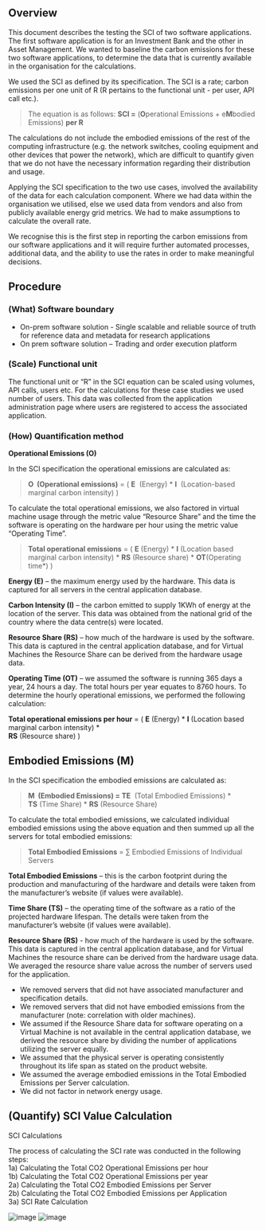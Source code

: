 ## Overview

This document describes the testing the SCI of two software applications. The first software
application is for an Investment Bank and the other in Asset Management. We wanted to baseline the
carbon emissions for these two software applications, to determine the data that is currently available
in the organisation for the calculations.

We used the SCI as defined by its specification. The SCI is a rate; carbon emissions per one unit of R
(R pertains to the functional unit - per user, API call etc.).

> The equation is as follows:​ **SCI =** (**O**perational Emissions + e**M**bodied Emissions) **per R​**

​The calculations do not include the embodied emissions of the rest of the computing infrastructure
(e.g. the network switches, cooling equipment and other devices that power the network), which are
difficult to quantify given that we do not have the necessary information regarding their distribution
and usage.

Applying the SCI specification to the two use cases, involved the availability of the data for each
calculation component. Where we had data within the organisation we utilised, else we used data
from vendors and also from publicly available energy grid metrics. We had to make assumptions to
calculate the overall rate.

We recognise this is the first step in reporting the carbon emissions from our software applications
and it will require further automated processes, additional data, and the ability to use the rates in
order to make meaningful decisions.

## Procedure
### (What) Software boundary

- On-prem software solution - Single scalable and reliable source of truth for reference data
and metadata for research applications
- On prem software solution – Trading and order execution platform

### (Scale) Functional unit

The functional unit or “R” in the SCI equation can be scaled using volumes, API calls, users etc. For
the calculations for these case studies we used number of users. This data was collected from the
application administration page where users are registered to access the associated application.

### (How) Quantification method

**Operational Emissions (O)**

In the SCI specification the operational emissions are calculated as:

> **O  (Operational emissions)** = ( **E**  (Energy) * **I**  (Location-based marginal carbon intensity) )​

To calculate the total operational emissions, we also factored in virtual machine usage through the
metric value “Resource Share” and the time the software is operating on the hardware per hour using
the metric value “Operating Time”.

> **Total operational emissions** = ( **E** (Energy) * **I** (Location based marginal carbon intensity) *
> **RS** (Resource share) * **OT**(Operating time*) )

**Energy (E)** – the maximum energy used by the hardware. This data is captured for all servers in the
central application database.

**Carbon Intensity (I)** – the carbon emitted to supply 1KWh of energy at the location of the server. This
data was obtained from the national grid of the country where the data centre(s) were located.

**Resource Share (RS)** – how much of the hardware is used by the software. This data is captured in
the central application database, and for Virtual Machines the Resource Share can be derived from
the hardware usage data.

**Operating Time (OT)** – we assumed the software is running 365 days a year, 24 hours a day. The
total hours per year equates to 8760 hours. To determine the hourly operational emissions, we
performed the following calculation:

**Total operational emissions per hour** = ( **E** (Energy) * **I** (Location based marginal carbon intensity) * <br>
**RS** (Resource share) )

## Embodied Emissions (M)
In the SCI specification the embodied emissions are calculated as:

> **M  (Embodied Emissions) = TE**  (Total Embodied Emissions) * **TS** (Time Share) * **RS** (Resource Share)​

To calculate the total embodied emissions, we calculated individual embodied emissions using the
above equation and then summed up all the servers for total embodied emissions:

> **Total Embodied Emissions** = ∑ Embodied Emissions of Individual Servers

**Total Embodied Emissions** – this is the carbon footprint during the production and manufacturing of
the hardware and details were taken from the manufacturer’s website (if values were available).

**Time Share (TS)** – the operating time of the software as a ratio of the projected hardware lifespan.
The details were taken from the manufacturer’s website (if values were available).

**Resource Share (RS)** - how much of the hardware is used by the software. This data is captured in
the central application database, and for Virtual Machines the resource share can be derived from the
hardware usage data. We averaged the resource share value across the number of servers used for
the application.

- We removed servers that did not have associated manufacturer and specification details.
- We removed servers that did not have embodied emissions from the manufacturer (note:
correlation with older machines).
- We assumed if the Resource Share data for software operating on a Virtual Machine is not
available in the central application database, we derived the resource share by dividing the
number of applications utilizing the server equally.
- We assumed that the physical server is operating consistently throughout its life span as stated
on the product website.
- We assumed the average embodied emissions in the Total Embodied Emissions per Server
calculation.
- We did not factor in network energy usage.

## (Quantify) SCI Value Calculation
SCI Calculations

The process of calculating the SCI rate was conducted in the following steps:<br>
1a) Calculating the Total CO2 Operational Emissions per hour<br>
1b) Calculating the Total CO2 Operational Emissions per year<br>
2a) Calculating the Total CO2 Embodied Emissions per Server<br>
2b) Calculating the Total CO2 Embodied Emissions per Application<br>
3a) SCI Rate Calculation<br>

![image](https://github.com/Green-Software-Foundation/sci-guide/assets/8318213/7b05d8ae-68d6-4603-891f-6387d460618b)
![image](https://github.com/Green-Software-Foundation/sci-guide/assets/8318213/f4155544-d415-4f3b-80d9-bc42fe88bcac)

